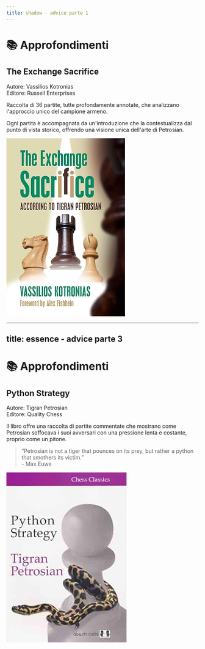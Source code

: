 ```yaml
---
title: shadow - advice parte 1
---
```


# 📚 Approfondimenti 

<div class="grid grid-cols-2 gap-8">
  <div class="mt-4">
    <h2 class="text-xl font-semibold text-gray-500">The Exchange Sacrifice</h2>
    <p class="mt-2 text-sm text-gray-400">
      <span class="font-semibold">Autore:</span> Vassilios Kotronias<br>
      <span class="font-semibold">Editore:</span> Russell Enterprises
    </p>
    <p class="text-base text-gray-500 leading-relaxed">
      Raccolta di 36 partite, tutte profondamente annotate, che analizzano l'approccio unico del campione armeno.
    </p>
    <p class="text-base text-gray-500 mt-4 leading-relaxed">
      Ogni partita è accompagnata da un'introduzione che la contestualizza dal punto di vista storico, offrendo una visione unica dell'arte di Petrosian.
    </p>
  </div>
  <div class="flex justify-center mt-4">
    <img src="../images/exchange_sacrifice.jpg" alt="The Life and Games of Mikhail Tal" 
         class="max-w-[250px] h-auto rounded-lg shadow-md border border-gray-300" />
  </div>
</div>

<Footer />

---
title: essence - advice parte 3
---

# 📚 Approfondimenti

<div class="grid grid-cols-2 gap-8">
  <div class="mt-4">
    <h2 class="text-xl font-semibold text-gray-500">Python Strategy</h2>
    <p class="mt-2 text-sm text-gray-400">
      <span class="font-semibold">Autore:</span> Tigran Petrosian <br>
      <span class="font-semibold">Editore:</span> Quality Chess 
    </p>
    <p class="mt-4 text-base text-gray-600">
      Il libro offre una raccolta di partite commentate che mostrano come Petrosian soffocava i suoi avversari con una pressione lenta e costante, proprio come un pitone.
    </p>
    <blockquote class="border-l-4 border-blue-500 pl-4 text-gray-500 mt-4">
      “Petrosian is not a tiger that pounces on its prey, but rather a python that smothers its victim.”
      <footer class="text-sm text-gray-400 mt-2">- Max Euwe</footer>
    </blockquote>
  </div>
  <div class="flex justify-center  mt-4">
    <img src="../images/python-strategy.jpg" alt="Tal Botvinnik Match 1960" 
         class="max-w-[250px] h-auto rounded-lg shadow-md border border-gray-300" />
  </div>
</div>

<Footer />


